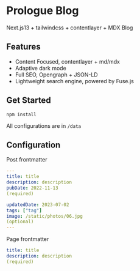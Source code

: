 # Prologue Blog

Next.js13 + tailwindcss + contentlayer + MDX Blog

## Features

- Content Focused, contentlayer + md/mdx
- Adaptive dark mode
- Full SEO, Opengraph + JSON-LD
- Lightweight search engine, powered by Fuse.js

## Get Started

```
npm install
```

All configurations are in `/data`

## Configuration

Post frontmatter

```yaml
---
title: title
description: description
pubDate: 2022-11-13
(required)

updatedDate: 2023-07-02
tags: ["tag"]
image: /static/photos/06.jpg
(optional)
---
```

Page frontmatter

```yaml
title: title
description: description
(required)
```
